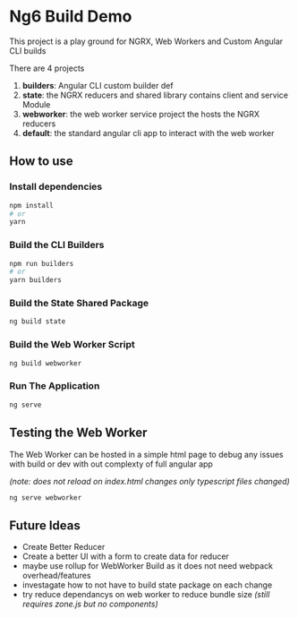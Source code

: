 # Ng6 Build Demo

This project is a play ground for NGRX, Web Workers and Custom Angular CLI builds

There are 4 projects

1.  **builders**: Angular CLI custom builder def
2.  **state**: the NGRX reducers and shared library contains client and service Module
3.  **webworker**: the web worker service project the hosts the NGRX reducers
4.  **default**: the standard angular cli app to interact with the web worker

## How to use

### Install dependencies

```bash
npm install
# or
yarn
```

### Build the CLI Builders

```bash
npm run builders
# or
yarn builders
```

### Build the State Shared Package

```bash
ng build state
```

### Build the Web Worker Script

```bash
ng build webworker
```

### Run The Application

```bash
ng serve
```

## Testing the Web Worker

The Web Worker can be hosted in a simple html page to debug any issues with build or dev with out complexty of full angular app

_(note: does not reload on index.html changes only typescript files changed)_

```bash
ng serve webworker
```

## Future Ideas

* Create Better Reducer
* Create a better UI with a form to create data for reducer
* maybe use rollup for WebWorker Build as it does not need webpack overhead/features
* investagate how to not have to build state package on each change
* try reduce dependancys on web worker to reduce bundle size _(still requires zone.js but no components)_
